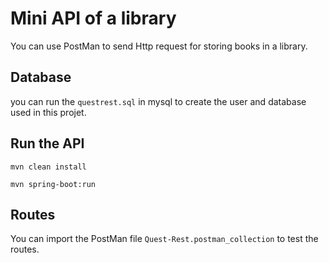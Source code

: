 # Mini API of a library

You can use PostMan to send Http request for storing books in a library.

## Database

you can run the `questrest.sql` in mysql to create the user and database used in this projet.

## Run the API

`mvn clean install`

`mvn spring-boot:run`

## Routes

You can import the PostMan file `Quest-Rest.postman_collection` to test the routes.

